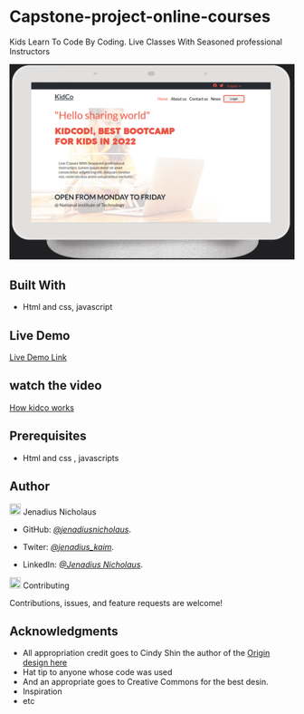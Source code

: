 # Capstone-project-online-courses

Kids Learn To Code By Coding. Live Classes With Seasoned professional Instructors

![screenshot](assets/images/kidcotwo.png)

## Built With

- Html and css, javascript

## Live Demo

[Live Demo Link](https://jenadiusnicholaus.github.io/capstone-project-online-courses/)

## watch the video

[How kidco works](https://www.loom.com/share/7f6de4e05ec04af980631927e6816e14)

## Prerequisites

- Html and css , javascripts

## Author

<img src="https://github.githubassets.com/images/icons/emoji/unicode/1f464.png" width="20" height=" 20" /> Jenadius Nicholaus

- GitHub: *[@jenadiusnicholaus](https://github.com/jenadiusnicholaus/)*.

- Twiter: *[@jenadius_kaim](https://twitter.com/jenadius_kaim)*.

- LinkedIn: *[@Jenadius Nicholaus](https://www.linkedin.com/in/jenadius-nicholaus-73126819b/)*.

<img src="https://github.githubassets.com/images/icons/emoji/unicode/1f91d.png" width="20" height=" 20" /> Contributing

 Contributions, issues, and feature requests are welcome!

## Acknowledgments

- All appropriation credit goes  to Cindy Shin the author of the [Origin design here](https://creativecommons.org/licenses/)
- Hat tip to anyone whose code was used
- And an appropriate  goes to  Creative Commons for the best desin.  
- Inspiration
- etc